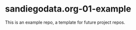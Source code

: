 sandiegodata.org-01-example
===========================

This is an example repo, a template for future project repos. 
